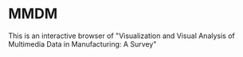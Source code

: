 # MMDM
This is an interactive browser of "Visualization and Visual Analysis of Multimedia Data in Manufacturing: A Survey"
